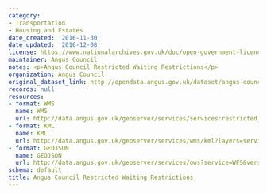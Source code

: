 ```yaml
---
category:
- Transportation
- Housing and Estates
date_created: '2016-11-30'
date_updated: '2016-12-08'
license: https://www.nationalarchives.gov.uk/doc/open-government-licence/version/3/
maintainer: Angus Council
notes: <p>Angus Council Restricted Waiting Restrictions</p>
organization: Angus Council
original_dataset_link: http://opendata.angus.gov.uk/dataset/angus-council-restricted-waiting-restrictions
records: null
resources:
- format: WMS
  name: WMS
  url: http://data.angus.gov.uk/geoserver/services/services:restricted_waiting/wms?
- format: KML
  name: KML
  url: http://data.angus.gov.uk/geoserver/services/wms/kml?layers=services:restricted_waiting&mode=download
- format: GEOJSON
  name: GEOJSON
  url: http://data.angus.gov.uk/geoserver/services/ows?service=WFS&version=1.0.0&request=GetFeature&typeName=services:restricted_waiting&outputFormat=application%2Fjson&srsName=EPSG:3857
schema: default
title: Angus Council Restricted Waiting Restrictions
---
```

